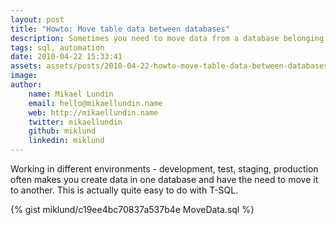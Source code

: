 ```yaml
---
layout: post
title: "Howto: Move table data between databases"
description: Sometimes you need to move data from a database belonging to production environment to the stage or test environment. This is how you easily move data from one table to another.
tags: sql, automation
date: 2010-04-22 15:33:41
assets: assets/posts/2010-04-22-howto-move-table-data-between-databases
image: 
author:
    name: Mikael Lundin
    email: hello@mikaellundin.name
    web: http://mikaellundin.name
    twitter: mikaellundin
    github: miklund
    linkedin: miklund
---
```


Working in different environments - development, test, staging, production often makes you create data in one database and have the need to move it to another. This is actually quite easy to do with T-SQL.

{% gist miklund/c19ee4bc70837a537b4e MoveData.sql %}

